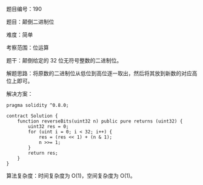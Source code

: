 题目编号：190

题目：颠倒二进制位

难度：简单

考察范围：位运算

题干：颠倒给定的 32 位无符号整数的二进制位。

解题思路：将原数的二进制位从低位到高位逐一取出，然后将其放到新数的对应高位上即可。

解决方案：

```
pragma solidity ^0.8.0;

contract Solution {
    function reverseBits(uint32 n) public pure returns (uint32) {
        uint32 res = 0;
        for (uint i = 0; i < 32; i++) {
            res = (res << 1) + (n & 1);
            n >>= 1;
        }
        return res;
    }
}
```

算法复杂度：时间复杂度为 O(1)，空间复杂度为 O(1)。